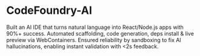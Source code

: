 # CodeFoundry-AI
Built an AI IDE that turns natural language into React/Node.js apps with 90%+ success. Automated scaffolding, code generation, deps install &amp; live preview via WebContainers. Ensured reliability by sandboxing to fix AI hallucinations, enabling instant validation with &lt;2s feedback.
